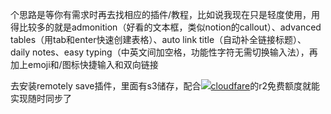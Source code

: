 
个思路是等你有需求时再去找相应的插件/教程，比如说我现在只是轻度使用，用得比较多的就是admonition（好看的文本框，类似notion的callout）、advanced tables（用tab和enter快速创建表格）、auto link title（自动补全链接标题）、daily notes、easy typing（中英文间加空格，功能性字符无需切换输入法），再加上emoji和/图标快捷输入和双向链接

去安装remotely save插件，里面有s3储存，配合[![](https://i0.hdslb.com/bfs/reply/9f3ad0659e84c96a711b88dd33f4bc2e945045e0.png)cloudfare](https://search.bilibili.com/all?from_source=webcommentline_search&keyword=cloudfare&seid=17189665471093227801&from_avid=209774352&from_comid=255969843872)的r2免费额度就能实现随时同步了